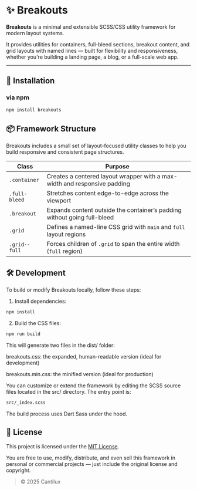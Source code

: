 # ✨ Breakouts

**Breakouts** is a minimal and extensible SCSS/CSS utility framework for modern layout systems.

It provides utilities for containers, full-bleed sections, breakout content, and grid layouts with named lines — built for flexibility and responsiveness, whether you're building a landing page, a blog, or a full-scale web app.

---

## 🚀 Installation

### via npm

```bash
npm install breakouts
```

## 📦 Framework Structure

Breakouts includes a small set of layout-focused utility classes to help you build responsive and consistent page structures.

| Class          | Purpose                                                                  |
|----------------|---------------------------------------------------------------------------|
| `.container`   | Creates a centered layout wrapper with a max-width and responsive padding |
| `.full-bleed`  | Stretches content edge-to-edge across the viewport                        |
| `.breakout`    | Expands content outside the container’s padding without going full-bleed  |
| `.grid`        | Defines a named-line CSS grid with `main` and `full` layout regions        |
| `.grid--full`  | Forces children of `.grid` to span the entire width (`full` region)        |

## 🛠️ Development

To build or modify Breakouts locally, follow these steps:

1. Install dependencies:

```bash
npm install
```

2. Build the CSS files:

```bash
npm run build
```

This will generate two files in the dist/ folder:

breakouts.css: the expanded, human-readable version (ideal for development)

breakouts.min.css: the minified version (ideal for production)

You can customize or extend the framework by editing the SCSS source files located in the src/ directory. The entry point is:

```bash
src/_index.scss
```

The build process uses Dart Sass under the hood.

## 📄 License

This project is licensed under the [MIT License](LICENSE).

You are free to use, modify, distribute, and even sell this framework in personal or commercial projects — just include the original license and copyright.

> © 2025 Cantilux
